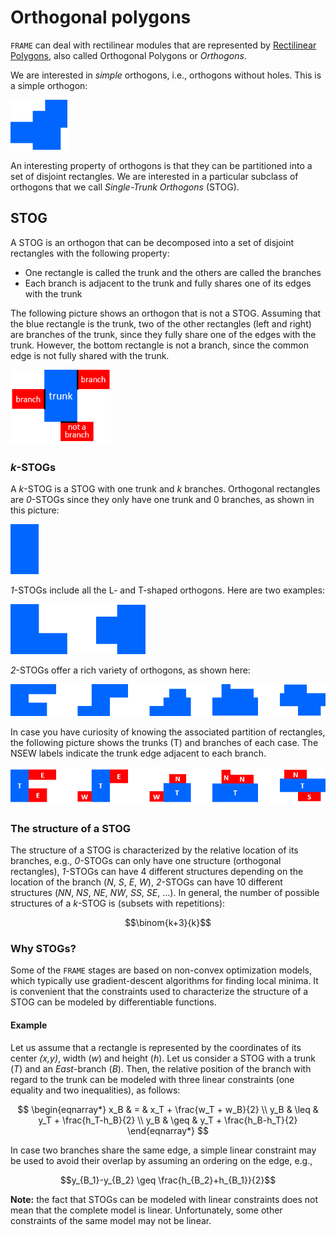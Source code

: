 # Orthogonal polygons

`FRAME` can deal with rectilinear modules that are represented by
[Rectilinear Polygons](https://en.wikipedia.org/wiki/Rectilinear_polygon), 
also called Orthogonal Polygons or *Orthogons*.

We are interested in *simple* orthogons, i.e., orthogons without holes. This is a simple orthogon:

<img src="pict/no-stog.png" alt="Rectilinear floorplan" style="height: 80px;"/>

An interesting property of orthogons is that they can be partitioned into a set of disjoint rectangles.
We are interested in a particular subclass of orthogons that we call *Single-Trunk Orthogons* (STOG).

## STOG

A STOG is an orthogon that can be decomposed into a set of disjoint rectangles with the following property:
* One rectangle is called the trunk and the others are called the branches
* Each branch is adjacent to the trunk and fully shares one of its edges with the trunk

The following picture shows an orthogon that is not a STOG. Assuming that the blue rectangle is the trunk, two
of the other rectangles (left and right) are branches of the trunk, since they fully share one of the edges
with the trunk. However, the bottom rectangle is not a branch, since the common edge is not fully shared
with the trunk.

<img src="pict/trunk_branch.png" alt="Trunk and branches" style="height: 120px;"/>

### *k*-STOGs

A *k*-STOG is a STOG with one trunk and *k* branches. Orthogonal rectangles are *0*-STOGs since they only
have one trunk and 0 branches, as shown in this picture:

<img src="pict/zero-stog.png" alt="0-STOG" style="height: 80px;"/>

*1*-STOGs include all the L- and T-shaped orthogons. Here are two examples:

<img src="pict/one-stog.png" alt="1-STOGs" style="height: 80px;"/>

*2*-STOGs offer a rich variety of orthogons, as shown here:

<img src="pict/two-stog.png" alt="2-STOGs" style="width: 700px;"/>

In case you have curiosity of knowing the associated partition of rectangles, the following picture
shows the trunks (T) and branches of each case. The NSEW labels indicate the trunk edge adjacent to each branch.

<img src="pict/two-stog-rectangles.png" alt="Rectangles of 2-STOGs" style="width: 700px;"/>

### The structure of a STOG

The structure of a STOG is characterized by the relative location of its branches, e.g., *0*-STOGs can only have one
structure (orthogonal rectangles), *1*-STOGs can have 4 different structures depending on the location of the branch
(*N*, *S*, *E*, *W*), *2*-STOGs can have 10 different structures (*NN*, *NS*, *NE*, *NW*, *SS*, *SE*, ...). In general,
the number of possible structures of a *k*-STOG is (subsets with repetitions):

$$\binom{k+3}{k}$$

### Why STOGs?

Some of the `FRAME` stages are based on non-convex optimization models, which typically use gradient-descent algorithms
for finding local minima. It is convenient that the constraints used to characterize the structure of a STOG
can be modeled by differentiable functions. 

#### Example

Let us assume that a rectangle is represented by the coordinates of its center *(x,y)*, width (*w*) and height
(*h*). Let us consider a STOG with a trunk (*T*) and an *East*-branch (*B*). Then, the relative position of the branch
with regard to the trunk can be modeled with three linear constraints (one equality and two inequalities), as follows:

$$
\begin{eqnarray*}
x_B & = & x_T + \frac{w_T + w_B}{2} \\
y_B & \leq & y_T + \frac{h_T-h_B}{2} \\ 
y_B & \geq &  y_T + \frac{h_B-h_T}{2}
\end{eqnarray*}
$$

In case two branches share the same edge, a simple linear constraint may be used to avoid their overlap by
assuming an ordering on the edge, e.g.,

$$y_{B_1}-y_{B_2} \geq \frac{h_{B_2}+h_{B_1}}{2}$$

**Note:** the fact that STOGs can be modeled with linear constraints does not mean that the complete model is linear.
Unfortunately, some other constraints of the same model may not be linear.


